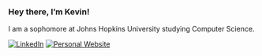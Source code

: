 ### Hey there, I’m Kevin!

I am a sophomore at Johns Hopkins University studying Computer Science. 

[![LinkedIn](https://img.shields.io/badge/kevinvelasquez9-blue?style=flat&logo=linkedin&labelColor=blue)](https://www.linkedin.com/in/kevinvelasquez9)
[![Personal Website](https://img.shields.io/badge/kevinvelasquez.com-green?style=flat&logo=Google-Chrome&logoColor=white)](https://www.kevinvelasquez.com)

